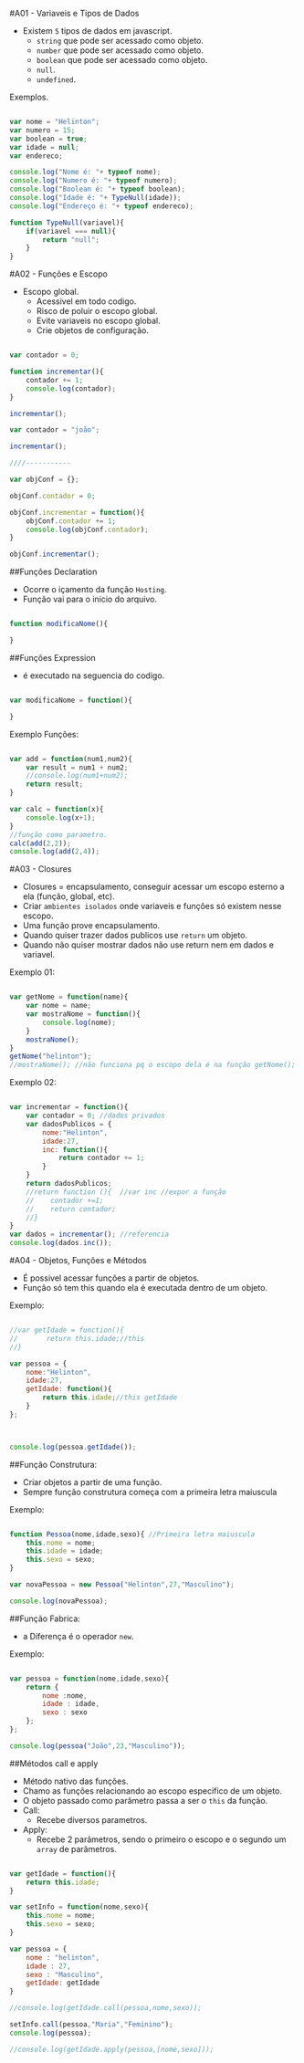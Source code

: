 
#A01 - Variaveis e Tipos de Dados

- Existem `5` tipos de dados em javascript.
    + `string` que pode ser acessado como objeto.
    + `number` que pode ser acessado como objeto.
    + `boolean` que pode ser acessado como objeto.
    + `null`.
    + `undefined`.

Exemplos.
```javascript

var nome = "Helinton"; 
var numero = 15;
var boolean = true;
var idade = null;
var endereco;

console.log("Nome é: "+ typeof nome);
console.log("Numero é: "+ typeof numero);
console.log("Boolean é: "+ typeof boolean);
console.log("Idade é: "+ TypeNull(idade));
console.log("Endereço é: "+ typeof endereco);

function TypeNull(variavel){
    if(variavel === null){
        return "null";
    }
}
```

#A02 - Funções e Escopo

- Escopo global.
    + Acessivel em todo codigo.
    + Risco de poluir o escopo global.
    + Evite variaveis no escopo global.
    + Crie objetos de configuração.

```javascript

var contador = 0;

function incrementar(){
    contador += 1;
    console.log(contador);
}

incrementar();

var contador = "joão";

incrementar();

////-----------

var objConf = {};

objConf.contador = 0;

objConf.incrementar = function(){
    objConf.contador += 1;
    console.log(objConf.contador);
}

objConf.incrementar();

```

##Funções Declaration

- Ocorre o içamento da função `Hosting`.
- Função vai para o inicio do arquivo.

```javascript

function modificaNome(){

}

```


##Funções Expression

- é executado na seguencia do codigo.

```javascript

var modificaNome = function(){

}

```

Exemplo Funções:

```javascript

var add = function(num1,num2){
    var result = num1 + num2;
    //console.log(num1+num2);
    return result;
}

var calc = function(x){
    console.log(x+1);
}
//função como parametro.
calc(add(2,2));
console.log(add(2,4));

```

#A03 - Closures
- Closures = encapsulamento, conseguir acessar um escopo esterno a ela (função, global, etc).
- Criar `ambientes isolados` onde variaveis e funções só existem nesse escopo.
- Uma função prove encapsulamento.
- Quando quiser trazer dados publicos use `return` um objeto.
- Quando não quiser mostrar dados não use return nem em dados e variavel.

Exemplo 01:

```javascript

var getNome = function(name){
    var nome = name;
    var mostraNome = function(){
        console.log(nome);
    }
    mostraNome();
}
getNome("helinton");
//mostraNome(); //não funciona pq o escopo dela é na função getNome();
```

Exemplo 02:

```javascript

var incrementar = function(){
    var contador = 0; //dados privados
    var dadosPublicos = {
        nome:"Helinton",
        idade:27,
        inc: function(){
            return contador += 1;
        }
    }
    return dadosPublicos;
    //return function (){  //var inc //expor a função
    //    contador +=1;
    //    return contador;
    //}
}
var dados = incrementar(); //referencia
console.log(dados.inc());

```

#A04 - Objetos, Funções e Métodos

- É possivel acessar funções a partir de objetos. 
- Função só tem this quando ela é executada dentro de um objeto.

Exemplo:

```javascript

//var getIdade = function(){
//       return this.idade;//this
//} 

var pessoa = {
    nome:"Helinton",
    idade:27,
    getIdade: function(){
        return this.idade;//this getIdade
    }
};



console.log(pessoa.getIdade());

```

##Função Construtura:

- Criar objetos a partir de uma função.
- Sempre função construtura começa com a primeira letra maiuscula

Exemplo:

```javascript

function Pessoa(nome,idade,sexo){ //Primeira letra maiuscula
    this.nome = nome;
    this.idade = idade;
    this.sexo = sexo;
}

var novaPessoa = new Pessoa("Helinton",27,"Masculino");

console.log(novaPessoa);

```

##Função Fabrica:

- a Diferença é o operador `new`.

Exemplo:

```javascript

var pessoa = function(nome,idade,sexo){
    return {
        nome :nome,
        idade : idade,
        sexo : sexo
    };
};

console.log(pessoa("João",23,"Masculino"));

```

##Métodos call e apply

- Método nativo das funções.
- Chamo as funções relacionando ao escopo especifico de um objeto.
- O objeto passado como parâmetro passa a ser o `this` da função.
- Call:
    + Recebe diversos parametros.
- Apply:
    + Recebe 2 parâmetros, sendo o primeiro o escopo e o segundo um `array` de parâmetros.


```javascript

var getIdade = function(){
    return this.idade;
}

var setInfo = function(nome,sexo){
    this.nome = nome;
    this.sexo = sexo;
}

var pessoa = {
    nome : "helinton",
    idade : 27,
    sexo : "Masculino",
    getIdade: getIdade
}

//console.log(getIdade.call(pessoa,nome,sexo));

setInfo.call(pessoa,"Maria","Feminino");
console.log(pessoa);

//console.log(getIdade.apply(pessoa,[nome,sexo]));

```
